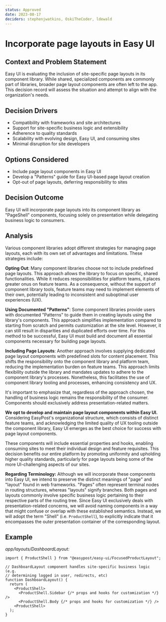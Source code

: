 ```yaml
---
status: Approved
date: 2023-08-17
deciders: stephenjwatkins, OskiTheCoder, ldewald
---
```


# Incorporate page layouts in Easy UI

## Context and Problem Statement

Easy UI is evaluating the inclusion of site-specific page layouts in its component library. While shared, specialized components are commonly part of libraries, broader page layout components are often left to the app. This decision record will assess the situation and attempt to align with the organization's needs.

## Decision Drivers

- Compatibility with frameworks and site architectures
- Support for site-specific business logic and extensibility
- Adherence to quality standards
- Scalability with evolving design, Easy UI, and consuming sites
- Minimal disruption for site developers

## Options Considered

- Include page layout components in Easy UI
- Develop a "Patterns" guide for Easy UI-based page layout creation
- Opt-out of page layouts, deferring responsibility to sites

## Decision Outcome

Easy UI will incorporate page layouts into its component library as "PageShell" components, focusing solely on presentation while delegating business logic to consumers.

## Analysis

Various component libraries adopt different strategies for managing page layouts, each with its own set of advantages and limitations. These strategies include:

**Opting Out**: Many component libraries choose not to include predefined page layouts. This approach allows the library to focus on specific, shared functionalities. While it reduces responsibilities for platform teams, it places greater onus on feature teams. As a consequence, without the support of component library tools, feature teams may need to implement elements of their own, potentially leading to inconsistent and suboptimal user experiences (UX).

**Using Documented "Patterns"**: Some component libraries provide users with documented "Patterns" to guide them in creating layouts using the library's components. This approach simplifies implementation compared to starting from scratch and permits customization at the site level. However, it can still result in disparities and duplicated efforts over time. For this method to be successful, Easy UI must build and document all essential components necessary for building page layouts.

**Including Page Layouts**: Another approach involves supplying dedicated page layout components with predefined slots for content placement. This shifts the responsibility onto the component library and platform team, reducing the implementation burden on feature teams. This approach limits flexibility outside the library and mandates updates to adhere to the component library's processes. Nonetheless, this facilitates the use of component library tooling and processes, enhancing consistency and UX.

It's important to emphasize that, regardless of the approach chosen, the handling of business logic remains the responsibility of the consumer. Components should exclusively address presentation-related matters.

**We opt to develop and maintain page layout components within Easy UI.** Considering EasyPost's organizational structure, which consists of distinct feature teams, and acknowledging the limited quality of UX tooling outside the component library, Easy UI emerges as the best choice for success with page layout components.

These components will include essential properties and hooks, enabling consuming sites to meet their individual design and feature requisites. This decision benefits our entire platform by promoting uniformity and upholding higher quality standards, particularly for page layouts being some of the more UI-challenging aspects of our sites.

**Regarding Terminology:** Although we will incorporate these components into Easy UI, we intend to preserve the distinct meanings of "page" and "layout" found in web frameworks. "Pages" often represent terminal nodes in routing structures, whereas "layouts" signify branches. Both pages and layouts commonly involve specific business logic pertaining to their respective parts of the routing tree. Since Easy UI exclusively deals with presentation-related concerns, we will avoid naming components in a way that might confuse or overlap with these established semantics. Instead, we will adopt the term "Shell" (i.e. `ProductShell`), to explicitly indicate that it encompasses the outer presentation container of the corresponding layout.

## Example

_app/layouts/DashboardLayout:_

```tsx
import { ProductShell } from "@easypost/easy-ui/FocusedProductLayout";

// DashboardLayout component handles site-specific business logic (e.g.
// determining logged in user, redirects, etc)
function DashboardLayout() {
  return (
    <ProductShell>
      <ProductShell.Sidebar {/* props and hooks for customization */} />
      <ProductShell.Body {/* props and hooks for customization */} />
    <ProductShell>
  );
}
```
